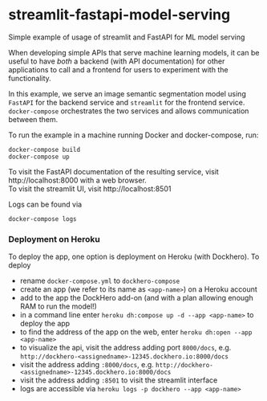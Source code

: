 # streamlit-fastapi-model-serving

Simple example of usage of streamlit and FastAPI for ML model serving

When developing simple APIs that serve machine learning models, it can be useful to have _both_ a backend (with API documentation) for other applications to call and a frontend for users to experiment with the functionality.

In this example, we serve an image semantic segmentation model using `FastAPI` for the backend service and `streamlit` for the frontend service. `docker-compose` orchestrates the two services and allows communication between them.

To run the example in a machine running Docker and docker-compose, run:

    docker-compose build
    docker-compose up

To visit the FastAPI documentation of the resulting service, visit http://localhost:8000 with a web browser.  
To visit the streamlit UI, visit http://localhost:8501

Logs can be found via 

    docker-compose logs

### Deployment on Heroku

To deploy the app, one option is deployment on Heroku (with Dockhero). To deploy

- rename `docker-compose.yml` to `dockhero-compose`
- create an app (we refer to its name as `<app-name>`) on a Heroku account 
- add to the app the DockHero add-on (and with a plan allowing enough RAM to run the model!)
- in a command line enter `heroku dh:compose up -d --app <app-name>` to deploy the app
- to find the address of the app on the web, enter `heroku dh:open --app <app-name>`
- to visualize the api, visit the address adding port `8000/docs`, e.g. `http://dockhero-<assignedname>-12345.dockhero.io:8000/docs`
- visit the address adding `:8000/docs`, e.g. `http://dockhero-<assignedname>-12345.dockhero.io:8000/docs`
- visit the address adding `:8501` to visit the streamlit interface
- logs are accessible via `heroku logs -p dockhero --app <app-name>`

